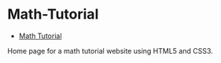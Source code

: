 # Math-Tutorial

- [Math Tutorial](https://dt1993.github.io/Math-Tutorial/)

Home page for a math tutorial website using HTML5 and CSS3.
